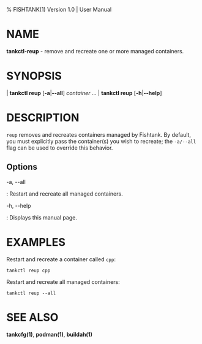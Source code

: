 % FISHTANK(1) Version 1.0 | User Manual

NAME
====
**tankctl-reup** - remove and recreate one or more managed containers.

SYNOPSIS
========

| **tankctl reup** \[**-a**|**--all**\] *container* ...
| **tankctl reup** \[**-h**|**--help**\]

DESCRIPTION
===========

`reup` removes and recreates containers managed by Fishtank. By default, you must explicitly pass the container(s) you wish to recreate; the `-a/--all` flag can be used to override this behavior.

Options
-------

-a, --all

: Restart and recreate all managed containers.

-h, --help

: Displays this manual page.

EXAMPLES
========

Restart and recreate a container called `cpp`:

```
tankctl reup cpp
```

Restart and recreate all managed containers:

```
tankctl reup --all
```

SEE ALSO
========

**tankcfg(1)**, **podman(1)**, **buildah(1)**

